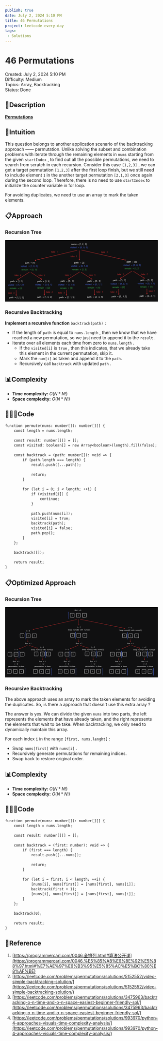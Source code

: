 ```yaml
---
publish: true
date: July 2, 2024 5:10 PM
title: 46 Permutations
project: leetcode-every-day
tags:
 - Solutions
---
```


# 46 Permutations

Created: July 2, 2024 5:10 PM<br>
Difficulty: Medium<br>
Topics: Array, Backtracking<br>
Status: Done<br>

## 📖Description

[**Permutations**](https://leetcode.com/problems/permutations/description)

## 🤔Intuition

This question belongs to another application scenario of the backtracking approach —— permutation. Unlike solving the subset and combination problems with iterate through the remaining elements in `nums` starting from the given `startIndex` , to find out all the possible permutations, we need to search from scratch in each recursion. Consider this case `[1,2,3]` , we can get a target permutation `[1,2,3]` after the first loop finish, but we still need to include element `1` in the another target permutation `[2,1,3]` once again during the second loop. Therefore, there is no need to use `startIndex` to initialize the counter variable in for loop.

For avoiding duplicates, we need to use an array to mark the taken elements.

## 📋Approach

### Recursion Tree

![approach](./images/46-Permutations-1.png)

### Recursive Backtracking

**Implement a recursive function** `backtrack(path)` **:**

- If the length of `path` is equal to `nums.length` , then we know that we have reached a new permutation, so we just need to append it to the `result` .
- Iterate over all elements each time from zero to `nums.length` .
  - If the `visited[i]` is `true` , then this indicates, that we already take this element in the current permutation, skip it.
  - Mark the `num[i]` as taken and append it to the `path`.
  - Recursively call `backtrack` with updated `path` .

## 📊Complexity

- **Time complexity:** $O(N*N!)$
- **Space complexity:** $O(N*N!)$

## 🧑🏻‍💻Code

```tsx
function permute(nums: number[]): number[][] {
    const length = nums.length;

    const result: number[][] = [];
    const visited: boolean[] = new Array<boolean>(length).fill(false);

    const backtrack = (path: number[]): void => {
        if (path.length === length) {
            result.push([...path]);

            return;
        }

        for (let i = 0; i < length; ++i) {
            if (visited[i]) {
                continue;
            }

            path.push(nums[i]);
            visited[i] = true;
            backtrack(path);
            visited[i] = false;
            path.pop();
        }
    };

    backtrack([]);

    return result;
}
```

## 📋Optimized Approach

### Recursion Tree

![optimized_approach](./images/46-Permutations-2.png)

### Recursive Backtracking

The above approach uses an array to mark the taken elements for avoiding the duplicates. So, is there a approach that doesn't use this extra array ?

The answer is yes. We can divide the given `nums` into two parts, the left represents the elements that have already taken, and the right represents the elements that wait to be take. When backtracking, we only need to dynamically maintain this array.

For each index `i` in the range `[first, nums.lenght]` :

- Swap `nums[first]` with `nums[i]` .
- Recursively generate permutations for remaining indices.
- Swap back to restore original order.

## 📊Complexity

- **Time complexity:** $O(N*N!)$
- **Space complexity:** $O(N*N!)$

## 🧑🏻‍💻Code

```tsx
function permute(nums: number[]): number[][] {
    const length = nums.length;

    const result: number[][] = [];

    const backtrack = (first: number): void => {
        if (first === length) {
            result.push([...nums]);

            return;
        }

        for (let i = first; i < length; ++i) {
            [nums[i], nums[first]] = [nums[first], nums[i]];
            backtrack(first + 1);
            [nums[i], nums[first]] = [nums[first], nums[i]];
        }
    };

    backtrack(0);

    return result;
}
```

## 🔖Reference

1. [https://programmercarl.com/0046.全排列.html#算法公开课](https://programmercarl.com/0046.%E5%85%A8%E6%8E%92%E5%88%97.html#%E7%AE%97%E6%B3%95%E5%85%AC%E5%BC%80%E8%AF%BE)
2. [https://leetcode.com/problems/permutations/solutions/5152552/video-simple-backtracking-solution/](https://leetcode.com/problems/permutations/solutions/5152552/video-simple-backtracking-solution/)
3. [https://leetcode.com/problems/permutations/solutions/3475963/backtracking-o-n-time-and-o-n-space-easiest-beginner-friendly-sol/](https://leetcode.com/problems/permutations/solutions/3475963/backtracking-o-n-time-and-o-n-space-easiest-beginner-friendly-sol/)
4. [https://leetcode.com/problems/permutations/solutions/993970/python-4-approaches-visuals-time-complexity-analysis/](https://leetcode.com/problems/permutations/solutions/993970/python-4-approaches-visuals-time-complexity-analysis/)
